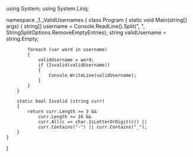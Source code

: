 using System;
using System.Linq;

namespace _1._ValidUsernames
{
    class Program
    {
        static void Main(string[] args)
        {
            string[] username = Console.ReadLine().Split(", ", StringSplitOptions.RemoveEmptyEntries);
            string validUsername = string.Empty;

            foreach (var word in username)
            {
                validUsername = word;
                if (Isvalid(validUsername))
                {
                    Console.WriteLine(validUsername);
                }
            }
        }

        static bool Isvalid (string curr)
        {
            return curr.Length >= 3 &&
                curr.Length <= 16 &&
                curr.All(c => char.IsLetterOrDigit(c)) ||
                curr.Contains("-") || curr.Contains("_");
        }
    }
}
